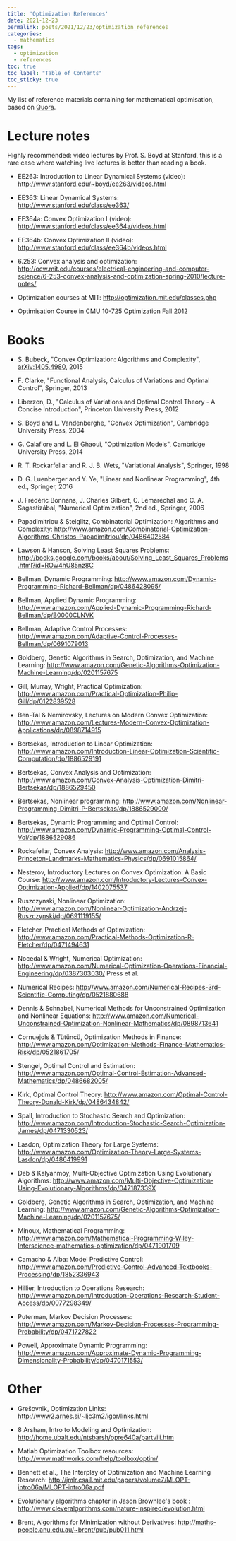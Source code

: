 ```yaml
---
title: 'Optimization References'
date: 2021-12-23
permalink: posts/2021/12/23/optimization_references
categories:
  - mathematics
tags: 
  - optimization
  - references 
toc: true
toc_label: "Table of Contents"
toc_sticky: true
---
```


My list of reference materials containing for mathematical optimisation, based on [Quora](https://www.quora.com/What-are-some-good-resources-to-learn-about-optimization).

# Lecture notes

Highly recommended: video lectures by Prof. S. Boyd at Stanford, this is a rare case where watching live lectures is better than reading a book.

* EE263: Introduction to Linear Dynamical Systems (video): http://www.stanford.edu/~boyd/ee263/videos.html

* EE363: Linear Dynamical Systems: http://www.stanford.edu/class/ee363/

* EE364a: Convex Optimization I (video): http://www.stanford.edu/class/ee364a/videos.html

* EE364b: Convex Optimization II (video): http://www.stanford.edu/class/ee364b/videos.html

* 6.253: Convex analysis and optimization: http://ocw.mit.edu/courses/electrical-engineering-and-computer-science/6-253-convex-analysis-and-optimization-spring-2010/lecture-notes/

* Optimization courses at MIT: http://optimization.mit.edu/classes.php

* Optimisation Course in CMU 10-725 Optimization Fall 2012


# Books

* S. Bubeck, "Convex Optimization: Algorithms and Complexity", [arXiv:1405.4980](https://arxiv.org/abs/1405.4980), 2015

* F. Clarke, "Functional Analysis, Calculus of Variations and Optimal Control", Springer, 2013
  
* Liberzon, D., "Calculus of Variations and Optimal Control Theory - A Concise Introduction", Princeton University Press, 2012

* S. Boyd and L. Vandenberghe, "Convex Optimization", Cambridge University Press, 2004

* G. Calafiore and L. El Ghaoui, "Optimization Models", Cambridge University Press, 2014
  
*  R. T. Rockarfellar and R. J. B. Wets, "Variational Analysis", Springer, 1998

* D. G. Luenberger and Y. Ye, "Linear and Nonlinear Programming", 4th ed., Springer, 2016

* J. Frédéric Bonnans, J. Charles Gilbert,  C. Lemaréchal and C. A. Sagastizábal, "Numerical Optimization", 2nd ed., Springer, 2006

* Papadimitriou & Steiglitz, Combinatorial Optimization: Algorithms and Complexity: http://www.amazon.com/Combinatorial-Optimization-Algorithms-Christos-Papadimitriou/dp/0486402584

* Lawson & Hanson, Solving Least Squares Problems: http://books.google.com/books/about/Solving_Least_Squares_Problems.html?id=ROw4hU85nz8C

* Bellman, Dynamic Programming: http://www.amazon.com/Dynamic-Programming-Richard-Bellman/dp/0486428095/

* Bellman, Applied Dynamic Programming: http://www.amazon.com/Applied-Dynamic-Programming-Richard-Bellman/dp/B0000CLNVK

* Bellman, Adaptive Control Processes: http://www.amazon.com/Adaptive-Control-Processes-Bellman/dp/0691079013

* Goldberg, Genetic Algorithms in Search, Optimization, and Machine Learning: http://www.amazon.com/Genetic-Algorithms-Optimization-Machine-Learning/dp/0201157675

* Gill, Murray, Wright, Practical Optimization: http://www.amazon.com/Practical-Optimization-Philip-Gill/dp/0122839528
* Ben-Tal & Nemirovsky, Lectures on Modern Convex Optimization: http://www.amazon.com/Lectures-Modern-Convex-Optimization-Applications/dp/0898714915

* Bertsekas, Introduction to Linear Optimization: http://www.amazon.com/Introduction-Linear-Optimization-Scientific-Computation/dp/1886529191

* Bertsekas, Convex Analysis and Optimization: http://www.amazon.com/Convex-Analysis-Optimization-Dimitri-Bertsekas/dp/1886529450

* Bertsekas, Nonlinear programming: http://www.amazon.com/Nonlinear-Programming-Dimitri-P-Bertsekas/dp/1886529000/

* Bertsekas, Dynamic Programming and Optimal Control: http://www.amazon.com/Dynamic-Programming-Optimal-Control-Vol/dp/1886529086

* Rockafellar, Convex Analysis: http://www.amazon.com/Analysis-Princeton-Landmarks-Mathematics-Physics/dp/0691015864/

* Nesterov, Introductory Lectures on Convex Optimization: A Basic Course: http://www.amazon.com/Introductory-Lectures-Convex-Optimization-Applied/dp/1402075537

* Ruszczynski, Nonlinear Optimization: http://www.amazon.com/Nonlinear-Optimization-Andrzej-Ruszczynski/dp/0691119155/

* Fletcher, Practical Methods of Optimization: http://www.amazon.com/Practical-Methods-Optimization-R-Fletcher/dp/0471494631

* Nocedal & Wright, Numerical Optimization: http://www.amazon.com/Numerical-Optimization-Operations-Financial-Engineering/dp/0387303030/
Press et al.

* Numerical Recipes: http://www.amazon.com/Numerical-Recipes-3rd-Scientific-Computing/dp/0521880688

* Dennis & Schnabel, Numerical Methods for Unconstrained Optimization and Nonlinear Equations: http://www.amazon.com/Numerical-Unconstrained-Optimization-Nonlinear-Mathematics/dp/0898713641

* Cornuejols & Tütüncü, Optimization Methods in Finance:
http://www.amazon.com/Optimization-Methods-Finance-Mathematics-Risk/dp/0521861705/

* Stengel, Optimal Control and Estimation: http://www.amazon.com/Optimal-Control-Estimation-Advanced-Mathematics/dp/0486682005/

* Kirk, Optimal Control Theory: http://www.amazon.com/Optimal-Control-Theory-Donald-Kirk/dp/0486434842/

* Spall, Introduction to Stochastic Search and
Optimization: http://www.amazon.com/Introduction-Stochastic-Search-Optimization-James/dp/0471330523/

* Lasdon, Optimization Theory for Large Systems: http://www.amazon.com/Optimization-Theory-Large-Systems-Lasdon/dp/0486419991

* Deb & Kalyanmoy, Multi-Objective Optimization Using Evolutionary Algorithms: http://www.amazon.com/Multi-Objective-Optimization-Using-Evolutionary-Algorithms/dp/047187339X

* Goldberg, Genetic Algorithms in Search, Optimization, and Machine Learning: http://www.amazon.com/Genetic-Algorithms-Optimization-Machine-Learning/dp/0201157675/

* Minoux, Mathematical Programming: http://www.amazon.com/Mathematical-Programming-Wiley-Interscience-mathematics-optimization/dp/0471901709

* Camacho & Alba: Model Predictive Control: http://www.amazon.com/Predictive-Control-Advanced-Textbooks-Processing/dp/1852336943

* Hillier, Introduction to Operations Research: http://www.amazon.com/Introduction-Operations-Research-Student-Access/dp/0077298349/

* Puterman, Markov Decision Processes: http://www.amazon.com/Markov-Decision-Processes-Programming-Probability/dp/0471727822

* Powell, Approximate Dynamic Programming: http://www.amazon.com/Approximate-Dynamic-Programming-Dimensionality-Probability/dp/0470171553/

# Other

* Grešovnik, Optimization Links: http://www2.arnes.si/~ljc3m2/igor/links.html

* 8 Arsham, Intro to Modeling and Optimization: http://home.ubalt.edu/ntsbarsh/opre640a/partviii.htm

* Matlab Optimization Toolbox resources: http://www.mathworks.com/help/toolbox/optim/

* Bennett et al., The Interplay of Optimization and Machine Learning
Research: http://jmlr.csail.mit.edu/papers/volume7/MLOPT-intro06a/MLOPT-intro06a.pdf

* Evolutionary algorithms chapter in Jason Brownlee's book : http://www.cleveralgorithms.com/nature-inspired/evolution.html

* Brent, Algorithms for Minimization without Derivatives: http://maths-people.anu.edu.au/~brent/pub/pub011.html
